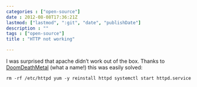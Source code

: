 ```yaml
---
categories : ["open-source"]
date : 2012-08-08T17:36:21Z
lastmod: ["lastmod", ":git", "date", "publishDate"]
description : ""
tags : ["open-source"]
title : "HTTP not working"

---
```



I was surprised that apache didn’t work out of the box. Thanks to [DoomDeathMetal](http://forums.fedoraforum.org/member.php?u:191367) (what a name!) this was easily solved:

    rm -rf /etc/httpd yum -y reinstall httpd systemctl start httpd.service

